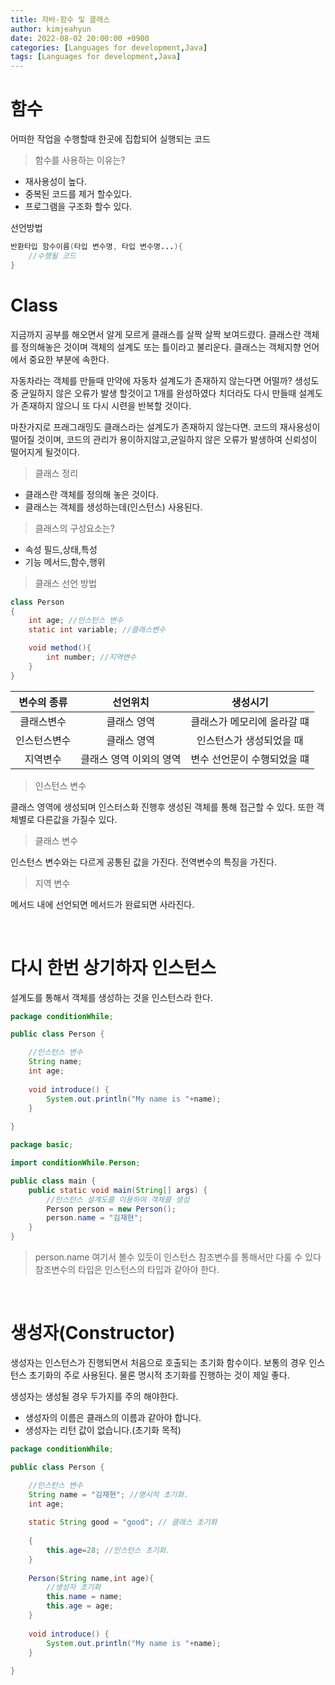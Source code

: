 ```yaml
---
title: 자바-함수 및 클래스
author: kimjeahyun
date: 2022-08-02 20:00:00 +0900
categories: [Languages for development,Java]
tags: [Languages for development,Java]
---
```


# 함수

어떠한 작업을 수행할때 한곳에 집합되어 실행되는 코드

>함수를 사용하는 이유는?

- 재사용성이 높다.
- 중복된 코드를 제거 할수있다.
- 프로그램을 구조화 할수 있다.

선언방법

```java
반환타입 함수이름(타입 변수명, 타입 변수명...){
	//수행될 코드
}
```


# Class

지금까지 공부를 해오면서 알게 모르게 클래스를 살짝 살짝 보여드렸다.
클래스란 객체를 정의해놓은 것이며 객체의 설계도 또는 틀이라고 불리운다.
클래스는 객체지향 언어에서 중요한 부분에 속한다. 

자동차라는 객체를 만들때 만약에 자동차 설계도가 존재하지 않는다면 어떨까?
생성도중 균일하지 않은 오류가 발생 할것이고 1개를 완성하였다 치더라도 다시 만들때 설계도가 존재하지 않으니 또 다시 시련을 반복할 것이다.

마찬가지로 프래그래밍도 클래스라는 설계도가 존재하지 않는다면.
코드의 재사용성이 떨어질 것이며, 코드의 관리가 용이하지않고,균일하지 않은 오류가 발생하여 신뢰성이 떨어지게 될것이다.

> 클래스 정리

- 클래스란 객체를 정의해 놓은 것이다.
- 클래스는 객체를 생성하는데(인스턴스) 사용된다.

> 클래스의 구성요소는?

-   속성 필드,상태,특성
-   기능 메서드,함수,행위

>클래스 선언 방법

```java
class Person
{
    int age; //인스턴스 변수 
    static int variable; //클래스변수

    void method(){
        int number; //지역변수
    }
}
```

|변수의 종류|선언위치|생성시기|
|:--------:|:-----:|:------:|
|클래스변수|클래스 영역|클래스가 메모리에 올라갈 떄|
|인스턴스변수|클래스 영역|인스턴스가 생성되었을 때|
|지역변수|클래스 영역 이외의 영역|변수 선언문이 수행되었을 떄|

> 인스턴스 변수

클래스 영역에 생성되며 인스터스화 진행후 생성된 객체를 통해 접근할 수 있다. 또한 객체별로 다른값을 가질수 있다.

> 클래스 변수

인스턴스 변수와는 다르게 공통된 값을 가진다. 전역변수의 특징을 가진다.

> 지역 변수

메서드 내에 선언되면 메서드가 완료되면 사라진다. 

<br>

# 다시 한번 상기하자 인스턴스 

설계도를 통해서 객체를 생성하는 것을 인스턴스라 한다.

```java
package conditionWhile;

public class Person {

	//인스턴스 변수
	String name;
	int age;
	
	void introduce() {
		System.out.println("My name is "+name);
	}
	
}

```

```java
package basic;

import conditionWhile.Person;

public class main {
	public static void main(String[] args) {
		//인스턴스 설계도를 이용하여 객체를 생성
		Person person = new Person();
        person.name = "김재현";
	}
}

```

> person.name 여기서 볼수 있듯이
인스턴스 참조변수를 통해서만 다룰 수 있다
참조변수의 타입은 인스턴스의 타입과 같아야 한다.

<br>


# 생성자(Constructor)

생성자는 인스턴스가 진행되면서 처음으로 호출되는 초기화 함수이다.
보통의 경우 인스턴스 초기화의 주로 사용된다. 물론 명시적 초기화를 진행하는 것이 제일 좋다.

생성자는 생성될 경우 두가지를 주의 해야한다.
-	생성자의 이름은 클래스의 이름과 같아야 합니다.
-	생성자는 리턴 값이 없습니다.(초기화 목적)

```java
package conditionWhile;

public class Person {

	//인스턴스 변수
	String name = "김재현"; //명시적 초기화.
	int age;
	
	static String good = "good"; // 클래스 초기화
	
	{
		this.age=28; //인스턴스 초기화.
	}
	
	Person(String name,int age){
		//생성자 초기화
		this.name = name; 
		this.age = age;
	}
	
	void introduce() {
		System.out.println("My name is "+name);
	}
	
}

```